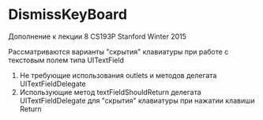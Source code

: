 # DismissKeyBoard
Дополнение к лекции 8 CS193P Stanford Winter 2015

Рассматриваются варианты "скрытия" клавиатуры при работе с текстовым полем типа UITextField

1. Не требующие использования outlets и методов делегата UITextFieldDelegate
2. Использующие метод textFieldShouldReturn делегата UITextFieldDelegate 
   для "скрытия" клавиатуры при нажатии клавиши Return

